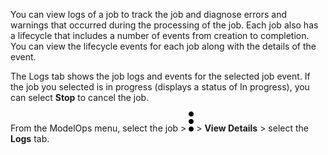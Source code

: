 You can view logs of a job to track the job and diagnose errors and warnings that occurred during the processing of the job. Each job also has a lifecycle that includes a number of events from creation to completion. You can view the lifecycle events for each job along with the details of the event.

The Logs tab shows the job logs and events for the selected job event. If the job you selected is in progress (displays a status of In progress), you can select **Stop** to cancel the job.

From the ModelOps menu, select the job > ![kebab menu](Images/zsz1597101912145.svg) > **View Details** > select the **Logs** tab.

